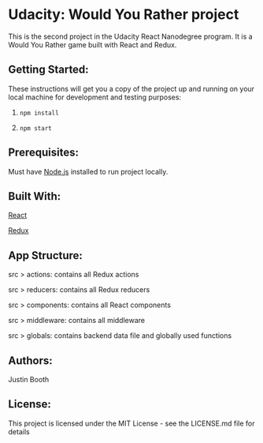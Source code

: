 # Udacity: Would You Rather project

This is the second project in the Udacity React Nanodegree program. It is a Would You Rather game built with React and Redux.

## Getting Started:

These instructions will get you a copy of the project up and running on your local machine for development and testing purposes:

1. ```npm install```

2. ```npm start```

## Prerequisites:

Must have [Node.js](https://nodejs.org/en/) installed to run project locally.

## Built With:

[React](https://reactjs.org/)   

[Redux](https://redux.js.org/)

## App Structure:

src > actions: contains all Redux actions

src > reducers: contains all Redux reducers

src > components: contains all React components

src > middleware: contains all middleware

src > globals: contains backend data file and globally used functions

## Authors:

Justin Booth

## License:
This project is licensed under the MIT License - see the LICENSE.md file for details